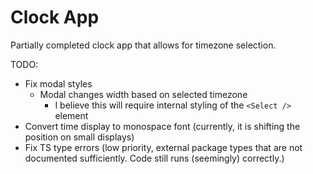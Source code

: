 # Clock App

Partially completed clock app that allows for timezone selection.

TODO:

- Fix modal styles
  - Modal changes width based on selected timezone
    - I believe this will require internal styling of the `<Select />` element
- Convert time display to monospace font (currently, it is shifting the position on small displays)
- Fix TS type errors (low priority, external package types that are not documented sufficiently. Code still runs (seemingly) correctly.)
